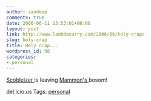 ```yaml
---
author: sandeep
comments: true
date: 2006-06-11 13:53:01+00:00
layout: post
link: http://www.lambdacurry.com/2006/06/holy-crap/
slug: holy-crap
title: Holy crap...
wordpress_id: 98
categories:
- personal
---
```


[Scobleizer ](http://scobleizer.wordpress.com)is leaving [Mammon's ](http://en.wikipedia.org/wiki/The_Book_of_Mozilla#The_Book_of_Mozilla.2C_7:15)bosom!

del.icio.us Tags: [personal](http://del.icio.us/sss8ue/personal)
